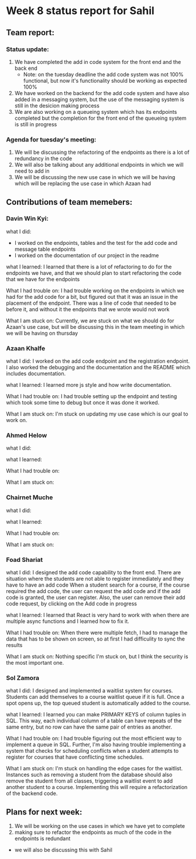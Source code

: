 # Week 8 status report for Sahil

## Team report:
### Status update:
1. We have completed the add in code system for the front end and the back end
   - Note: on the tuesday deadline the add code system was not 100% functional, but now it's functionality should be working as expected 100%
2. We have worked on the backend for the add code system and have also added in
   a messaging system, but the use of the messaging system is still in the desicion
   making process
3. We are also working on a queueing system which has its endpoints completed
   but the completion for the front end of the queueing system is still in progress


### Agenda for tuesday's meeting:
1. We will be discussing the refactoring of the endpoints as there is a lot of
   redundancy in the code
2. We will also be talking about any additional endpoints in which we will need to add in
3. We will be discussing the new use case in which we will be having which will be replacing the use case in which Azaan had

## Contributions of team memebers:

### Davin Win Kyi:

what I did:
- I worked on the endpoints, tables and the test for the add code and message table endpoints
- I worked on the documentation of our project in the readme

what I learned:
I learned that there is a lot of refactoring to do for the endpoints we have, and that we should plan to start refactoring the code that we have for the endpoints


What I had trouble on:
I had trouble working on the endpoints in which we had for the add code for a bit,
but figured out that it was an issue in the placement of the endpoint. There
was a line of code that needed to be before it, and without it the endpoints that
we wrote would not work


What I am stuck on:
Currently, we are stuck on what we should do for Azaan's use case, but will be discussing this in the team meeting in which we will be having on thursday


### Azaan Khalfe
what I did:
I worked on the add code endpoint and the registration endpoint.
I also worked the debugging and the documentation and the README which includes documentation.


what I learned:
I learned more js style and how write documentation.


What I had trouble on:
I had trouble setting up the endpoint and testing which took some time to debug but once it was done it worked.


What I am stuck on:
I'm stuck on updating my use case which is our goal to work on.

### Ahmed Helow

what I did:


what I learned:


What I had trouble on:


What I am stuck on:


### Chairnet Muche
what I did:

what I learned:

What I had trouble on:

What I am stuck on:



### Foad Shariat
what I did:
I designed the add code capability to the front end. There are situation where the students are not able to register immediately and they have to have an add code
When a student search for a course, if the course required the add code, the user can request the add code and if the add code is granted, the user can register.
Also, the user can remove their add code request, by clicking on the Add code in progress 


what I learned:
I learned that React is very hard to work with when there are multiple async functions and I learned how to fix it.

What I had trouble on:
When there were multiple fetch, I had to manage the data that has to be shown on screen, so at first I had difficulity to sync the results

What I am stuck on:
Nothing specific I'm stuck on, but I think the security is the most important one.

### Sol Zamora
what I did:
I designed and implemented a waitlist system for courses. Students can add themselves to a course waitlist queue if it is full. Once a spot opens up, the top queued student is automatically added to the course.

what I learned:
I learned you can make PRIMARY KEYS of column tuples in SQL. This way, each individual column of a table can have repeats of the same entry, but no row can have the same pair of entries as another.

What I had trouble on:
I had trouble figuring out the most efficient way to implement a queue in SQL. Further, I'm also having trouble implementing a system that checks for scheduling conflicts when a student attempts to register for courses that have conflicting time schedules.

What I am stuck on:
I'm stuck on handling the edge cases for the waitlist. Instances such as removing a student from the database should also remove the student from all classes, triggering a waitlist event to add another student to a course. Implementing this will require a refactorization of the backend code.


## Plans for next week:
1. We will be working on the use cases in which we have yet to complete
2. making sure to refactor the endpoints as much of the code in the endpoints is redundant
- we will also be discussing this with Sahil
